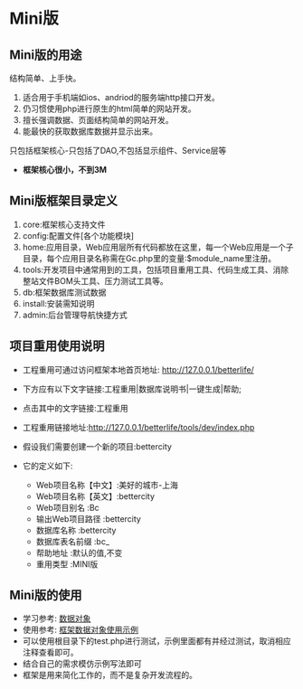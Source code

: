 # Mini版

## Mini版的用途

结构简单、上手快。

  1. 适合用于手机端如ios、andriod的服务端http接口开发。
  2. 仍习惯使用php进行原生的html简单的网站开发。
  3. 擅长强调数据、页面结构简单的网站开发。
  4. 能最快的获取数据库数据并显示出来。

只包括框架核心-只包括了DAO,不包括显示组件、Service层等

* **框架核心很小，不到3M**

## Mini版框架目录定义

  1. core:框架核心支持文件
  2. config:配置文件[各个功能模块]
  3. home:应用目录，Web应用层所有代码都放在这里，每一个Web应用是一个子目录，每个应用目录名称需在Gc.php里的变量:$module_name里注册。
  4. tools:开发项目中通常用到的工具，包括项目重用工具、代码生成工具、消除整站文件BOM头工具、压力测试工具等。
  5. db:框架数据库测试数据
  6. install:安装需知说明
  7. admin:后台管理导航快捷方式

## 项目重用使用说明

- 工程重用可通过访问框架本地首页地址: http://127.0.0.1/betterlife/

- 下方应有以下文字链接:工程重用|数据库说明书|一键生成|帮助;

- 点击其中的文字链接:工程重用

- 工程重用链接地址:http://127.0.0.1/betterlife/tools/dev/index.php

- 假设我们需要创建一个新的项目:bettercity

- 它的定义如下:

  * Web项目名称【中文】:美好的城市-上海
  * Web项目名称【英文】:bettercity
  * Web项目别名       :Bc
  * 输出Web项目路径    :bettercity
  * 数据库名称         :bettercity
  * 数据库表名前缀      :bc_
  * 帮助地址           :默认的值,不变
  * 重用类型           :MINI版

## Mini版的使用

  * 学习参考: [数据对象](../../core/dataobject/README.md)
  * 使用参考: [框架数据对象使用示例](../../core/dataobject/dataobjectsample.md)
  * 可以使用根目录下的test.php进行测试，示例里面都有并经过测试，取消相应注释查看即可。
  * 结合自己的需求模仿示例写法即可
  * 框架是用来简化工作的，而不是复杂开发流程的。
